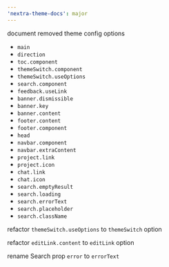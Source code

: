 ```yaml
---
'nextra-theme-docs': major
---
```


document removed theme config options

- `main`
- `direction`
- `toc.component`
- `themeSwitch.component`
- `themeSwitch.useOptions`
- `search.component`
- `feedback.useLink`
- `banner.dismissible`
- `banner.key`        
- `banner.content`
- `footer.content` 
- `footer.component`
- `head`
- `navbar.component`
- `navbar.extraContent`
- `project.link`
- `project.icon`
- `chat.link`
- `chat.icon`
- `search.emptyResult`
- `search.loading`
- `search.errorText`
- `search.placeholder`
- `search.className`

refactor `themeSwitch.useOptions` to `themeSwitch` option

refactor `editLink.content` to `editLink` option

rename Search prop `error` to `errorText`
